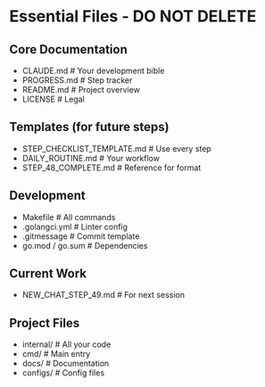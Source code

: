 # Essential Files - DO NOT DELETE

## Core Documentation
- CLAUDE.md               # Your development bible
- PROGRESS.md            # Step tracker
- README.md              # Project overview
- LICENSE                # Legal

## Templates (for future steps)
- STEP_CHECKLIST_TEMPLATE.md  # Use every step
- DAILY_ROUTINE.md            # Your workflow
- STEP_48_COMPLETE.md         # Reference for format

## Development
- Makefile               # All commands
- .golangci.yml         # Linter config
- .gitmessage           # Commit template
- go.mod / go.sum       # Dependencies

## Current Work
- NEW_CHAT_STEP_49.md   # For next session

## Project Files
- internal/             # All your code
- cmd/                  # Main entry
- docs/                 # Documentation
- configs/              # Config files
